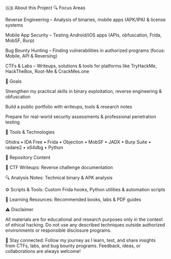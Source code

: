 🇬🇧 About this Project
🔍 Focus Areas

Reverse Engineering – Analysis of binaries, mobile apps (APK/IPA) & license systems

Mobile App Security – Testing Android/iOS apps (APIs, obfuscation, Frida, MobSF, Burp)

Bug Bounty Hunting – Finding vulnerabilities in authorized programs (focus: Mobile, API & Reversing)

CTFs & Labs – Writeups, solutions & tools for platforms like TryHackMe, HackTheBox, Root-Me & CrackMes.one

🧩 Goals

Strengthen my practical skills in binary exploitation, reverse engineering & obfuscation

Build a public portfolio with writeups, tools & research notes

Prepare for real-world security assessments & professional penetration testing

🧰 Tools & Technologies

Ghidra • IDA Free • Frida • Objection • MobSF • JADX • Burp Suite • radare2 • x64dbg • Python

📘 Repository Content

🧩 CTF Writeups: Reverse challenge documentation

🔍 Analysis Notes: Technical binary & APK analysis

⚙️ Scripts & Tools: Custom Frida hooks, Python utilities & automation scripts

🧠 Learning Resources: Recommended books, labs & PDF guides

⚠️ Disclaimer

All materials are for educational and research purposes only in the context of ethical hacking.
Do not use any described techniques outside authorized environments or responsible disclosure programs.

💬 Stay connected:
Follow my journey as I learn, test, and share insights from CTFs, labs, and bug bounty programs.
Feedback, ideas, or collaborations are always welcome!
